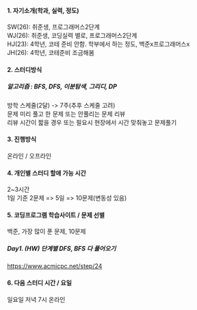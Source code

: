 #### 1. 자기소개(학과, 실력, 정도)   

SW(26): 취준생, 프로그래머스2단계   
WJ(26): 취준생, 코딩실력 별로, 프로그래머스2단계   
HJ(23): 4학년, 코테 준비 안함. 학부에서 하는 정도, 백준x프로그래머스x   
JH(26): 4학년, 코테준비 조금해봄   
#### 2. 스터디방식 
##### 알고리즘 : BFS, DFS, 이분탐색, 그리디, DP
방학 스케줄(2달) -> 7주(추후 스케줄 고려)  
문제 미리 풀고 한 문제 또는 안풀리는 문제 리뷰   
리뷰 시간이 짧을 경우 또는 필요시 현장에서 시간 맞춰놓고 문제풀기     
#### 3. 진행방식   
온라인 / 오프라인
#### 4. 개인별 스터디 할애 가능 시간   
2~3시간   
1일 기준 2문제 => 5일 => 10문제(변동성 있음)
#### 5. 코딩프로그램 학습사이트 / 문제 선별   
백준, 가장 많이 푼 문제, 10문제   
##### Day1. (HW) 단계별 DFS, BFS 다 풀어오기
https://www.acmicpc.net/step/24      
#### 6. 다음 스터디 시간 / 요일
일요일 저녁 7시 온라인
